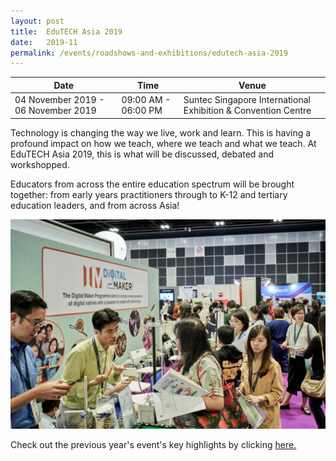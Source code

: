 ```yaml
---
layout: post
title:  EduTECH Asia 2019
date:   2019-11
permalink: /events/roadshows-and-exhibitions/edutech-asia-2019
---
```


| Date | Time | Venue |
|--------|---|---|
| 04 November 2019 - 06 November 2019 | 09:00 AM - 06:00 PM | Suntec Singapore International Exhibition & Convention Centre |

Technology is changing the way we live, work and learn. This is having a profound impact on how we teach, where we teach and what we teach. At EduTECH Asia 2019, this is what will be discussed, debated and workshopped. 

Educators from across the entire education spectrum will be brought together: from early years practitioners through to K-12 and tertiary education leaders, and from across Asia!

![edutech-asia-2018](/images/stories/features/edutech-asia-2018/DMP-EduTECH-Asia-Article-Image-7.jpg)
                      
Check out the previous year's event's key highlights by clicking [here.](/edutech-asia-2018/)
